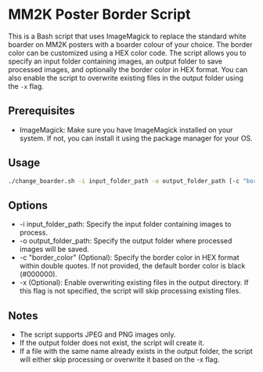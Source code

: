 # MM2K Poster Border Script

This is a Bash script that uses ImageMagick to replace the standard white boarder on MM2K posters with a boarder colour of your choice. The border color can be customized using a HEX color code. The script allows you to specify an input folder containing images, an output folder to save processed images, and optionally the border color in HEX format. You can also enable the script to overwrite existing files in the output folder using the `-x` flag.

## Prerequisites

- ImageMagick: Make sure you have ImageMagick installed on your system. If not, you can install it using the package manager for your OS.

## Usage

```bash
./change_boarder.sh -i input_folder_path -o output_folder_path [-c "border_color"] [-x]
```

## Options
* -i input_folder_path: Specify the input folder containing images to process.
* -o output_folder_path: Specify the output folder where processed images will be saved.
* -c "border_color" (Optional): Specify the border color in HEX format within double quotes. If not provided, the default border color is black (#000000).
* -x (Optional): Enable overwriting existing files in the output directory. If this flag is not specified, the script will skip processing existing files.

## Notes
* The script supports JPEG and PNG images only.
* If the output folder does not exist, the script will create it.
* If a file with the same name already exists in the output folder, the script will either skip processing or overwrite it based on the -x flag.
